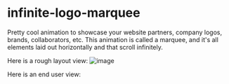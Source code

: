 # infinite-logo-marquee
Pretty cool animation to showcase your website partners, company logos, brands, collaborators, etc. This animation is called a marquee, and it's all elements laid out horizontally and that scroll infinitely.

Here is a rough layout view:
![image](https://github.com/user-attachments/assets/28e1db54-cf68-4fdd-b285-4cb1b9939b3d)

Here is an end user view:


